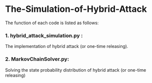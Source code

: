 # The-Simulation-of-Hybrid-Attack

The function of each code is listed as follows:

### 1. hybrid_attack_simulation.py : 
  The implementation of hybrid attack (or one-time releasing).

### 2. MarkovChainSolver.py:
  Solving the state probability distribution of hybrid attack (or one-time releasing)
